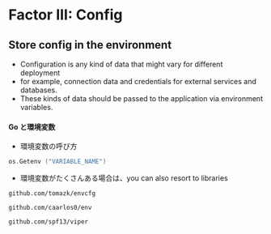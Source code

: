 # Factor III: Config 
## Store config in the environment
* Configuration is any kind of data that might vary for different deployment
* for example, connection data and credentials for external services and databases.
* These kinds of data should be passed to the application via environment variables.

#### Go と環境変数
* 環境変数の呼び方
```go
os.Getenv ("VARIABLE_NAME")
```
* 環境変数がたくさんある場合は、you can also resort to libraries
```
github.com/tomazk/envcfg
```
```
github.com/caarlos0/env
```
```
github.com/spf13/viper
```
